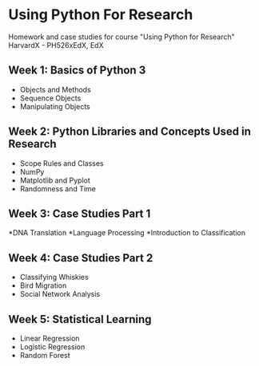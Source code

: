 # Using Python For Research
Homework and case studies for course "Using Python for Research"  HarvardX -  PH526xEdX, EdX
## Week 1: Basics of Python 3
* Objects and Methods
* Sequence Objects
*  Manipulating Objects

## Week 2: Python Libraries and Concepts Used in Research
* Scope Rules and Classes
* NumPy
* Matplotlib and Pyplot 
* Randomness and Time 

## Week 3: Case Studies Part 1
*DNA Translation 
*Language Processing 
*Introduction to Classification 

## Week 4: Case Studies Part 2
* Classifying Whiskies 
* Bird Migration 
* Social Network Analysis 

## Week 5: Statistical Learning
* Linear Regression 
* Logistic Regression 
* Random Forest 
